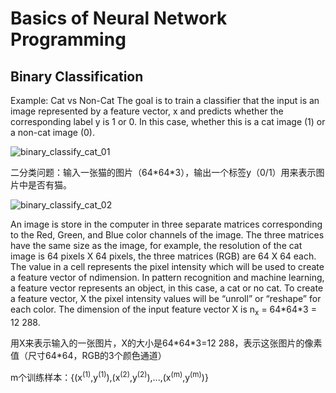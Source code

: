 # Basics of Neural Network Programming

## Binary Classification

Example: Cat vs Non-Cat
The goal is to train a classifier that the input is an image represented by a feature vector, x and predicts
whether the corresponding label y is 1 or 0. In this case, whether this is a cat image (1) or a non-cat image
(0).

![binary_classify_cat_01](https://github.com/cxmhfut/DeepLearning.ai/blob/master/images/binary_classify_cat_01.png)

二分类问题：输入一张猫的图片（64\*64\*3），输出一个标签y（0/1）用来表示图片中是否有猫。

![binary_classify_cat_02](https://github.com/cxmhfut/DeepLearning.ai/blob/master/images/binary_classify_cat_02.png)

An image is store in the computer in three separate matrices corresponding to the Red, Green, and Blue
color channels of the image. The three matrices have the same size as the image, for example, the
resolution of the cat image is 64 pixels X 64 pixels, the three matrices (RGB) are 64 X 64 each.
The value in a cell represents the pixel intensity which will be used to create a feature vector of ndimension. In pattern recognition and machine learning, a feature vector represents an object, in this
case, a cat or no cat.
To create a feature vector, X the pixel intensity values will be “unroll” or “reshape” for each color. The
dimension of the input feature vector X is n<sub>x</sub> = 64\*64\*3 = 12 288.

用X来表示输入的一张图片，X的大小是64\*64\*3=12 288，表示这张图片的像素值（尺寸64\*64，RGB的3个颜色通道）

m个训练样本：{(x<sup>(1)</sup>,y<sup>(1)</sup>),(x<sup>(2)</sup>,y<sup>(2)</sup>),...,(x<sup>(m)</sup>,y<sup>(m)</sup>)}




